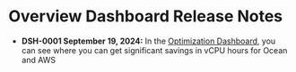 #  Overview Dashboard Release Notes

*  **DSH-0001 September 19, 2024:** In the [Optimization Dashboard](connect-your-cloud-provider/optimize), you can see where you can get significant savings in vCPU hours for Ocean and AWS
